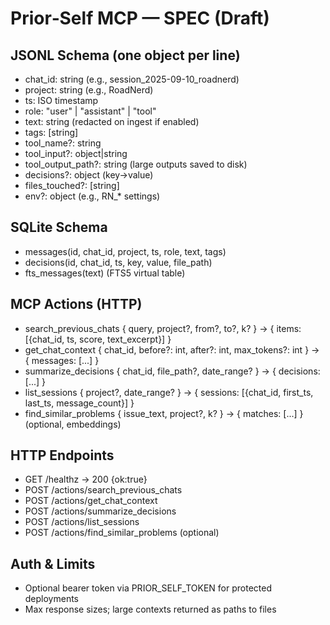 # Prior‑Self MCP — SPEC (Draft)

## JSONL Schema (one object per line)
- chat_id: string (e.g., session_2025-09-10_roadnerd)
- project: string (e.g., RoadNerd)
- ts: ISO timestamp
- role: "user" | "assistant" | "tool"
- text: string (redacted on ingest if enabled)
- tags: [string]
- tool_name?: string
- tool_input?: object|string
- tool_output_path?: string (large outputs saved to disk)
- decisions?: object (key→value)
- files_touched?: [string]
- env?: object (e.g., RN_* settings)

## SQLite Schema
- messages(id, chat_id, project, ts, role, text, tags)
- decisions(id, chat_id, ts, key, value, file_path)
- fts_messages(text) (FTS5 virtual table)

## MCP Actions (HTTP)
- search_previous_chats { query, project?, from?, to?, k? } → { items: [{chat_id, ts, score, text_excerpt}] }
- get_chat_context { chat_id, before?: int, after?: int, max_tokens?: int } → { messages: [...] }
- summarize_decisions { chat_id, file_path?, date_range? } → { decisions: [...] }
- list_sessions { project?, date_range? } → { sessions: [{chat_id, first_ts, last_ts, message_count}] }
- find_similar_problems { issue_text, project?, k? } → { matches: [...] } (optional, embeddings)

## HTTP Endpoints
- GET /healthz → 200 {ok:true}
- POST /actions/search_previous_chats
- POST /actions/get_chat_context
- POST /actions/summarize_decisions
- POST /actions/list_sessions
- POST /actions/find_similar_problems (optional)

## Auth & Limits
- Optional bearer token via PRIOR_SELF_TOKEN for protected deployments
- Max response sizes; large contexts returned as paths to files
